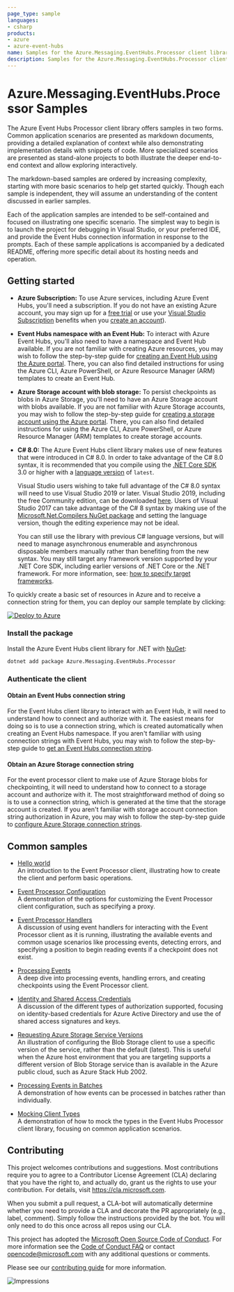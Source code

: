 ```yaml
---
page_type: sample
languages:
- csharp
products:
- azure
- azure-event-hubs
name: Samples for the Azure.Messaging.EventHubs.Processor client library
description: Samples for the Azure.Messaging.EventHubs.Processor client library
---
```


# Azure.Messaging.EventHubs.Processor Samples

The Azure Event Hubs Processor client library offers samples in two forms.  Common application scenarios are presented as markdown documents, providing a detailed explanation of context while also demonstrating implementation details with snippets of code.  More specialized scenarios are presented as stand-alone projects to both illustrate the deeper end-to-end context and allow exploring interactively.

The markdown-based samples are ordered by increasing complexity, starting with more basic scenarios to help get started quickly.  Though each sample is independent, they will assume an understanding of the content discussed in earlier samples.

Each of the application samples are intended to be self-contained and focused on illustrating one specific scenario.  The simplest way to begin is to launch the project for debugging in Visual Studio, or your preferred IDE, and provide the Event Hubs connection information in response to the prompts.  Each of these sample applications is accompanied by a dedicated README, offering more specific detail about its hosting needs and operation. 

## Getting started

- **Azure Subscription:**  To use Azure services, including Azure Event Hubs, you'll need a subscription.  If you do not have an existing Azure account, you may sign up for a [free trial](https://azure.microsoft.com/free/dotnet/) or use your [Visual Studio Subscription](https://visualstudio.microsoft.com/subscriptions/) benefits when you [create an account](https://azure.microsoft.com/account)).

- **Event Hubs namespace with an Event Hub:** To interact with Azure Event Hubs, you'll also need to have a namespace and Event Hub available.  If you are not familiar with creating Azure resources, you may wish to follow the step-by-step guide for [creating an Event Hub using the Azure portal](https://docs.microsoft.com/azure/event-hubs/event-hubs-create).  There, you can also find detailed instructions for using the Azure CLI, Azure PowerShell, or Azure Resource Manager (ARM) templates to create an Event Hub.

- **Azure Storage account with blob storage:** To persist checkpoints as blobs in Azure Storage, you'll need to have an Azure Storage account with blobs available.  If you are not familiar with Azure Storage accounts, you may wish to follow the step-by-step guide for [creating a storage account using the Azure portal](https://docs.microsoft.com/azure/storage/common/storage-quickstart-create-account?toc=%2Fazure%2Fstorage%2Fblobs%2Ftoc.json&tabs=azure-portal).  There, you can also find detailed instructions for using the Azure CLI, Azure PowerShell, or Azure Resource Manager (ARM) templates to create storage accounts.

- **C# 8.0:** The Azure Event Hubs client library makes use of new features that were introduced in C# 8.0.  In order to take advantage of the C# 8.0 syntax, it is recommended that you compile using the [.NET Core SDK](https://dotnet.microsoft.com/download) 3.0 or higher with a [language version](https://docs.microsoft.com/dotnet/csharp/language-reference/configure-language-version#override-a-default) of `latest`. 

  Visual Studio users wishing to take full advantage of the C# 8.0 syntax will need to use Visual Studio 2019 or later.  Visual Studio 2019, including the free Community edition, can be downloaded [here](https://visualstudio.microsoft.com).  Users of Visual Studio 2017 can take advantage of the C# 8 syntax by making use of the [Microsoft.Net.Compilers NuGet package](https://www.nuget.org/packages/Microsoft.Net.Compilers/) and setting the language version, though the editing experience may not be ideal.

  You can still use the library with previous C# language versions, but will need to manage asynchronous enumerable and asynchronous disposable members manually rather than benefiting from the new syntax.  You may still target any framework version supported by your .NET Core SDK, including earlier versions of .NET Core or the .NET framework.  For more information, see: [how to specify target frameworks](https://docs.microsoft.com/dotnet/standard/frameworks#how-to-specify-target-frameworks).  

To quickly create a basic set of resources in Azure and to receive a connection string for them, you can deploy our sample template by clicking:

[![Deploy to Azure](https://aka.ms/deploytoazurebutton)](https://portal.azure.com/#create/Microsoft.Template/uri/https%3A%2F%2Fraw.githubusercontent.com%2FAzure%2Fazure-sdk-for-net%2Fmaster%2Fsdk%2Feventhub%2FAzure.Messaging.EventHubs.Processor%2Fassets%2Fsamples-azure-deploy.json)

### Install the package

Install the Azure Event Hubs client library for .NET with [NuGet](https://www.nuget.org/):

```dotnetcli
dotnet add package Azure.Messaging.EventHubs.Processor
```

### Authenticate the client

#### Obtain an Event Hubs connection string

For the Event Hubs client library to interact with an Event Hub, it will need to understand how to connect and authorize with it.  The easiest means for doing so is to use a connection string, which is created automatically when creating an Event Hubs namespace.  If you aren't familiar with using connection strings with Event Hubs, you may wish to follow the step-by-step guide to [get an Event Hubs connection string](https://docs.microsoft.com/azure/event-hubs/event-hubs-get-connection-string).

#### Obtain an Azure Storage connection string

For the event processor client to make use of Azure Storage blobs for checkpointing, it will need to understand how to connect to a storage account and authorize with it.  The most straightforward method of doing so is to use a connection string, which is generated at the time that the storage account is created.  If you aren't familiar with storage account connection string authorization in Azure, you may wish to follow the step-by-step guide to [configure Azure Storage connection strings](https://docs.microsoft.com/azure/storage/common/storage-configure-connection-string).

## Common samples

- [Hello world](https://github.com/Azure/azure-sdk-for-net/tree/main/sdk/eventhub/Azure.Messaging.EventHubs.Processor/samples/Sample01_HelloWorld.md)  
  An introduction to the Event Processor client, illustrating how to create the client and perform basic operations.  
  
- [Event Processor Configuration](https://github.com/Azure/azure-sdk-for-net/tree/main/sdk/eventhub/Azure.Messaging.EventHubs.Processor/samples/Sample02_EventProcessorConfiguration.md)  
  A demonstration of the options for customizing the Event Processor client configuration, such as specifying a proxy. 
  
- [Event Processor Handlers](https://github.com/Azure/azure-sdk-for-net/tree/main/sdk/eventhub/Azure.Messaging.EventHubs.Processor/samples/Sample03_EventProcessorHandlers.md)  
  A discussion of using event handlers for interacting with the Event Processor client as it is running, illustrating the available events and common usage scenarios like processing events, detecting errors, and specifying a position to begin reading events if a checkpoint does not exist.
  
- [Processing Events](https://github.com/Azure/azure-sdk-for-net/tree/main/sdk/eventhub/Azure.Messaging.EventHubs.Processor/samples/Sample04_ProcessingEvents.md)  
  A deep dive into processing events, handling errors, and creating checkpoints using the Event Processor client. 
  
- [Identity and Shared Access Credentials](https://github.com/Azure/azure-sdk-for-net/tree/main/sdk/eventhub/Azure.Messaging.EventHubs.Processor/samples/Sample05_IdentityAndSharedAccessCredentials.md)  
  A discussion of the different types of authorization supported, focusing on identity-based credentials for Azure Active Directory and use the of shared access signatures and keys.
  
- [Requesting Azure Storage Service Versions](https://github.com/Azure/azure-sdk-for-net/tree/main/sdk/eventhub/Azure.Messaging.EventHubs.Processor/samples/Sample06_RequestingStorageServiceVersions.md)  
  An illustration of configuring the Blob Storage client to use a specific version of the service, rather than the default (latest).  This is useful when the Azure host environment that you are targeting supports a different version of Blob Storage service than is available in the Azure public cloud, such as Azure Stack Hub 2002.

- [Processing Events in Batches](https://github.com/Azure/azure-sdk-for-net/tree/main/sdk/eventhub/Azure.Messaging.EventHubs.Processor/samples/Sample07_BatchProcessing.md)  
  A demonstration of how events can be processed in batches rather than individually.
  
- [Mocking Client Types](https://github.com/Azure/azure-sdk-for-net/blob/main/sdk/eventhub/Azure.Messaging.EventHubs.Processor/samples/Sample08_MockingClientTypes.md)  
  A demonstration of how to mock the types in the Event Hubs Processor client library, focusing on common application scenarios.

## Contributing  

This project welcomes contributions and suggestions.  Most contributions require you to agree to a Contributor License Agreement (CLA) declaring that you have the right to, and actually do, grant us the rights to use your contribution. For details, visit https://cla.microsoft.com.

When you submit a pull request, a CLA-bot will automatically determine whether you need to provide a CLA and decorate the PR appropriately (e.g., label, comment). Simply follow the instructions provided by the bot. You will only need to do this once across all repos using our CLA.

This project has adopted the [Microsoft Open Source Code of Conduct](https://opensource.microsoft.com/codeofconduct/). For more information see the [Code of Conduct FAQ](https://opensource.microsoft.com/codeofconduct/faq/) or contact [opencode@microsoft.com](mailto:opencode@microsoft.com) with any additional questions or comments.

Please see our [contributing guide](https://github.com/Azure/azure-sdk-for-net/tree/main/sdk/eventhub/Azure.Messaging.EventHubs/CONTRIBUTING.md) for more information.

![Impressions](https://azure-sdk-impressions.azurewebsites.net/api/impressions/azure-sdk-for-net%2Fsdk%2Feventhub%2FAzure.Messaging.EventHubs.Processor/samples/%2FREADME.png)